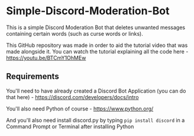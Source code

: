 # Simple-Discord-Moderation-Bot
This is a simple Discord Moderation Bot that deletes unwanted messages containing certain words (such as curse words or links).

This GitHub repository was made in order to aid the tutorial video that was made alongside it. You can watch the tutorial explaining all the code here - https://youtu.be/BTCmY1OhMEw

## Requirements
You'll need to have already created a Discord Bot Application (you can do that here) - https://discord.com/developers/docs/intro

You'll also need Python of course - https://www.python.org/

And you'll also need install discord.py by typing ```pip install discord``` in a Command Prompt or Terminal after installing Python
